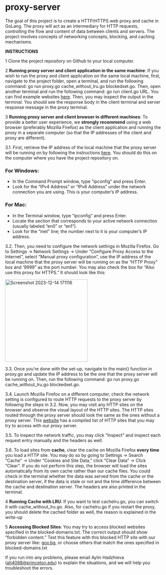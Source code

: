 # proxy-server
The goal of this project is to create a HTTP/HTTPS web proxy and cache in GoLang. The proxy will act as an intermediary for HTTP requests, controlling the flow and content of data between clients and servers. The project involves concepts of networking concepts, blocking, and caching mechanisms.

**INSTRUCTIONS**

1 Clone the project repository on Github to your local computer.
   
2 **Running proxy server and client application in the same machine**: If you wish to run the proxy and client application on the same local machine, first, navigate to the project folder, open a terminal, and run the following command: go run proxy.go cache_without_lru.go blockedset.go. Then, open another terminal and run the following command: go run client.go URL. You can find example websites [here](https://www.androidauthority.com/sites-still-on-http-889265/). Then, you may inspect the output in the terminal. You should see the response body in the client terminal and server response message in the proxy terminal. 

3 **Running proxy server and client browser in different machines**: To provide a better user experience, we **strongly recommend** using a web browser (preferably Mozilla Firefox) as the client application and running the proxy in a separate computer (so that the IP addresses of the client and proxy are different). 

3.1. First, retrieve the IP address of the local machine that the proxy server will be running on by following the instructions [here](https://timesofindia.indiatimes.com/education/learning-with-toi/how-to-find-ip-address-on-windows-or-mac-a-step-by-step-guide/articleshow/103606854.cms). You should do this on the computer where you have the project repository on.

### For Windows:
- In the Command Prompt window, type “ipconfig” and press Enter.
- Look for the “IPv4 Address” or “IPv6 Address” under the network connection you are using. This is your computer’s IP address. 

### For Mac:
- In the Terminal window, type “ipconfig” and press Enter.
- Locate the section that corresponds to your active network connection (usually labeled “en0” or “en1”).
- Look for the “inet” line; the number next to it is your computer’s IP address.

3.2. Then, you need to configure the network settings in Mozilla Firefox. Go to Settings → Network Settings → Under “Configure Proxy Access to the Internet”, select “Manual proxy configuration”, use the IP address of the local machine that the proxy server will be running on as the “HTTP Proxy” box and ‘9999” as the port number. You may also check the box for “Also use this proxy for HTTPS.” It should look like this:


<img width="267" alt="Screenshot 2023-12-14 171116" src="https://github.com/kp7662/proxy-server/assets/124271891/291fc470-8f5b-4468-ba5f-3b5264dcdd10">


3.3. Once you’re done with the set-up, navigate to the main() function in proxy.go and update the IP address to be the one that the proxy server will be running on. Then, run the following command: go run proxy.go cache_without_lru.go blockedset.go.

3.4. Launch Mozilla Firefox on a different computer, check the network setting is configured to route HTTP requests to the proxy server by following the steps in 3.2. Now, you may visit any HTTP sites on the browser and observe the visual layout of the HTTP sites. The HTTP sites routed through the proxy server should look the same as the ones without a proxy server. This [website](https://www.androidauthority.com/sites-still-on-http-889265/) has a compiled list of HTTP sites that you may try to access with our proxy server.

3.5. To inspect the network traffic, you may click “Inspect” and inspect each request entry manually and the headers as well. 

3.6. To load sites from **cache**, clear the cache on Mozilla Firefox **every time** you load a HTTP site. You may do so by going to Settings → Search “Cache” → Under “Cookies and Site Data,” click “Clear Data” → Click “Clear”. If you do not perform this step, the browser will load the sites automatically from its own cache rather than our cache files. You could check in the terminal whether the data was served from the cache or the destination server,  if the data is stale or not and the time difference between the cache and destination server. The headers are also printed in the terminal.

4 **Running Cache with LRU**: If you want to test cachelru.go, you can switch it with cache_without_lru.go. Also, for cachelru.go if you restart the proxy, you should delete the cached folder as well, the reason is explained in the write-up
   
5 **Accessing Blocked Sites**: You may try to access blocked websites specified in the blocked-domains.txt. The correct output should show “forbidden content.” Test this feature with this blocked HTTP site with our proxy server like: [gov.bg](https://gov.bg/), or choose others that match the ones specified in blocked-domains.txt 

If you run into any problems, please email Aylin Hadzhieva (ah4068@princeton.edu) to explain the situations, and we will help you troubleshoot the errors.


